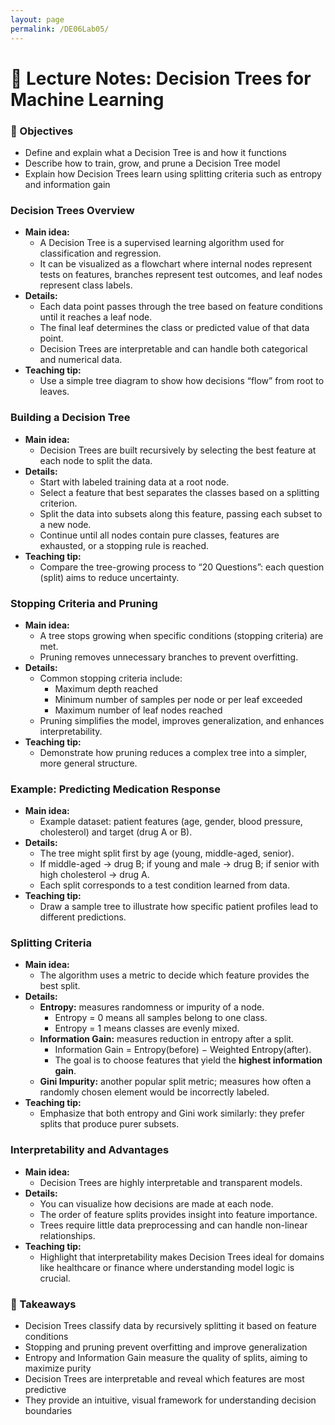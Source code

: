 ```yaml
---
layout: page
permalink: /DE06Lab05/
---
```


# 🧩 Lecture Notes: Decision Trees for Machine Learning

### 🎯 Objectives
- Define and explain what a Decision Tree is and how it functions  
- Describe how to train, grow, and prune a Decision Tree model  
- Explain how Decision Trees learn using splitting criteria such as entropy and information gain  

### Decision Trees Overview
- **Main idea:**  
  - A Decision Tree is a supervised learning algorithm used for classification and regression.  
  - It can be visualized as a flowchart where internal nodes represent tests on features, branches represent test outcomes, and leaf nodes represent class labels.  
- **Details:**  
  - Each data point passes through the tree based on feature conditions until it reaches a leaf node.  
  - The final leaf determines the class or predicted value of that data point.  
  - Decision Trees are interpretable and can handle both categorical and numerical data.  
- **Teaching tip:**  
  - Use a simple tree diagram to show how decisions “flow” from root to leaves.

### Building a Decision Tree
- **Main idea:**  
  - Decision Trees are built recursively by selecting the best feature at each node to split the data.  
- **Details:**  
  - Start with labeled training data at a root node.  
  - Select a feature that best separates the classes based on a splitting criterion.  
  - Split the data into subsets along this feature, passing each subset to a new node.  
  - Continue until all nodes contain pure classes, features are exhausted, or a stopping rule is reached.  
- **Teaching tip:**  
  - Compare the tree-growing process to “20 Questions”: each question (split) aims to reduce uncertainty.

### Stopping Criteria and Pruning
- **Main idea:**  
  - A tree stops growing when specific conditions (stopping criteria) are met.  
  - Pruning removes unnecessary branches to prevent overfitting.  
- **Details:**  
  - Common stopping criteria include:
    - Maximum depth reached  
    - Minimum number of samples per node or per leaf exceeded  
    - Maximum number of leaf nodes reached  
  - Pruning simplifies the model, improves generalization, and enhances interpretability.  
- **Teaching tip:**  
  - Demonstrate how pruning reduces a complex tree into a simpler, more general structure.

### Example: Predicting Medication Response
- **Main idea:**  
  - Example dataset: patient features (age, gender, blood pressure, cholesterol) and target (drug A or B).  
- **Details:**  
  - The tree might split first by age (young, middle-aged, senior).  
  - If middle-aged → drug B; if young and male → drug B; if senior with high cholesterol → drug A.  
  - Each split corresponds to a test condition learned from data.  
- **Teaching tip:**  
  - Draw a sample tree to illustrate how specific patient profiles lead to different predictions.

### Splitting Criteria
- **Main idea:**  
  - The algorithm uses a metric to decide which feature provides the best split.  
- **Details:**  
  - **Entropy:** measures randomness or impurity of a node.  
    - Entropy = 0 means all samples belong to one class.  
    - Entropy = 1 means classes are evenly mixed.  
  - **Information Gain:** measures reduction in entropy after a split.  
    - Information Gain = Entropy(before) − Weighted Entropy(after).  
    - The goal is to choose features that yield the **highest information gain**.  
  - **Gini Impurity:** another popular split metric; measures how often a randomly chosen element would be incorrectly labeled.  
- **Teaching tip:**  
  - Emphasize that both entropy and Gini work similarly: they prefer splits that produce purer subsets.

### Interpretability and Advantages
- **Main idea:**  
  - Decision Trees are highly interpretable and transparent models.  
- **Details:**  
  - You can visualize how decisions are made at each node.  
  - The order of feature splits provides insight into feature importance.  
  - Trees require little data preprocessing and can handle non-linear relationships.  
- **Teaching tip:**  
  - Highlight that interpretability makes Decision Trees ideal for domains like healthcare or finance where understanding model logic is crucial.

### 📌 Takeaways
- Decision Trees classify data by recursively splitting it based on feature conditions  
- Stopping and pruning prevent overfitting and improve generalization  
- Entropy and Information Gain measure the quality of splits, aiming to maximize purity  
- Decision Trees are interpretable and reveal which features are most predictive  
- They provide an intuitive, visual framework for understanding decision boundaries


